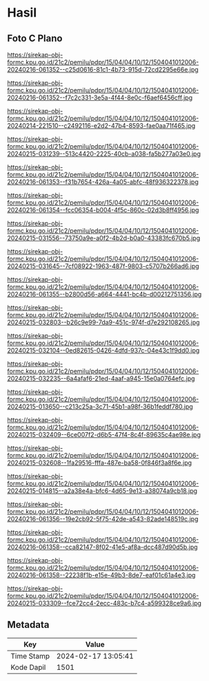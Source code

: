# Hasil

## Foto C Plano

https://sirekap-obj-formc.kpu.go.id/21c2/pemilu/pdpr/15/04/04/10/12/1504041012006-20240216-061352--c25d0616-81c1-4b73-915d-72cd2295e66e.jpg

https://sirekap-obj-formc.kpu.go.id/21c2/pemilu/pdpr/15/04/04/10/12/1504041012006-20240216-061352--f7c2c331-3e5a-4f44-8e0c-f6aef6456cff.jpg

https://sirekap-obj-formc.kpu.go.id/21c2/pemilu/pdpr/15/04/04/10/12/1504041012006-20240214-221510--c2492116-e2d2-47b4-8593-fae0aa71f465.jpg

https://sirekap-obj-formc.kpu.go.id/21c2/pemilu/pdpr/15/04/04/10/12/1504041012006-20240215-031239--513c4420-2225-40cb-a038-fa5b277a03e0.jpg

https://sirekap-obj-formc.kpu.go.id/21c2/pemilu/pdpr/15/04/04/10/12/1504041012006-20240216-061353--f31b7654-426a-4a05-abfc-48f936322378.jpg

https://sirekap-obj-formc.kpu.go.id/21c2/pemilu/pdpr/15/04/04/10/12/1504041012006-20240216-061354--fcc06354-b004-4f5c-860c-02d3b8ff4956.jpg

https://sirekap-obj-formc.kpu.go.id/21c2/pemilu/pdpr/15/04/04/10/12/1504041012006-20240215-031556--73750a9e-a0f2-4b2d-b0a0-43383fc670b5.jpg

https://sirekap-obj-formc.kpu.go.id/21c2/pemilu/pdpr/15/04/04/10/12/1504041012006-20240215-031645--7cf08922-1963-487f-9803-c5707b266ad6.jpg

https://sirekap-obj-formc.kpu.go.id/21c2/pemilu/pdpr/15/04/04/10/12/1504041012006-20240216-061355--b2800d56-a664-4441-bc4b-d00212751356.jpg

https://sirekap-obj-formc.kpu.go.id/21c2/pemilu/pdpr/15/04/04/10/12/1504041012006-20240215-032803--b26c9e99-7da9-451c-974f-d7e292108265.jpg

https://sirekap-obj-formc.kpu.go.id/21c2/pemilu/pdpr/15/04/04/10/12/1504041012006-20240215-032104--0ed82615-0426-4dfd-937c-04e43c1f9dd0.jpg

https://sirekap-obj-formc.kpu.go.id/21c2/pemilu/pdpr/15/04/04/10/12/1504041012006-20240215-032235--6a4afaf6-21ed-4aaf-a945-15e0a0764efc.jpg

https://sirekap-obj-formc.kpu.go.id/21c2/pemilu/pdpr/15/04/04/10/12/1504041012006-20240215-013650--c213c25a-3c71-45b1-a98f-36b1feddf780.jpg

https://sirekap-obj-formc.kpu.go.id/21c2/pemilu/pdpr/15/04/04/10/12/1504041012006-20240215-032409--6ce007f2-d6b5-47f4-8c4f-89635c4ae98e.jpg

https://sirekap-obj-formc.kpu.go.id/21c2/pemilu/pdpr/15/04/04/10/12/1504041012006-20240215-032608--1fa29516-fffa-487e-ba58-0f846f3a8f6e.jpg

https://sirekap-obj-formc.kpu.go.id/21c2/pemilu/pdpr/15/04/04/10/12/1504041012006-20240215-014815--a2a38e4a-bfc6-4d65-9e13-a38074a9cb18.jpg

https://sirekap-obj-formc.kpu.go.id/21c2/pemilu/pdpr/15/04/04/10/12/1504041012006-20240216-061356--19e2cb92-5f75-42de-a543-82ade148519c.jpg

https://sirekap-obj-formc.kpu.go.id/21c2/pemilu/pdpr/15/04/04/10/12/1504041012006-20240216-061358--cca82147-8f02-41e5-af8a-dcc487d90d5b.jpg

https://sirekap-obj-formc.kpu.go.id/21c2/pemilu/pdpr/15/04/04/10/12/1504041012006-20240216-061358--22238f1b-e15e-49b3-8de7-eaf01c61a4e3.jpg

https://sirekap-obj-formc.kpu.go.id/21c2/pemilu/pdpr/15/04/04/10/12/1504041012006-20240215-033309--fce72cc4-2ecc-483c-b7c4-a599328ce9a6.jpg


## Metadata

| Key        | Value               |
| ---------- | ------------------- |
| Time Stamp | 2024-02-17 13:05:41 |
| Kode Dapil | 1501                |



